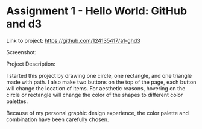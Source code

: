Assignment 1 - Hello World: GitHub and d3  
===
Link to project: https://github.com/124135417/a1-ghd3

Screenshot:

Project Description:

I started this project by drawing one circle, one rectangle, and one triangle made with path. I also make two buttons on the top of the page, each button will change the location of items. For aesthetic reasons, hovering on the circle or rectangle will change the color of the shapes to different color palettes.

Because of my personal graphic design experience, the color palette and combination have been carefully chosen.